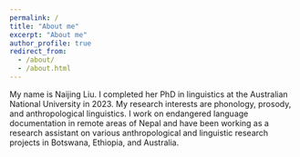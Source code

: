 ```yaml
---
permalink: /
title: "About me"
excerpt: "About me"
author_profile: true
redirect_from: 
  - /about/
  - /about.html
---
```


My name is Naijing Liu. I completed her PhD in linguistics at the Australian National University in 2023. My research interests are phonology, prosody, and anthropological linguistics. I work on endangered language documentation in remote areas of Nepal and have been working as a research assistant on various anthropological and linguistic research projects in Botswana, Ethiopia, and Australia.


